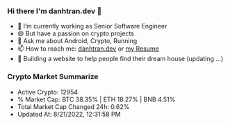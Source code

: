 ### Hi there I'm danhtran.dev 👋

- 🔭 I’m currently working as Senior Software Engineer
- 😄 But have a passion on crypto projects
- 💬 Ask me about Android, Crypto, Running 
- 📫 How to reach me: <a href="https://danhtran.dev" target="_blank">danhtran.dev</a> or <a href="Developer-Resume.pdf" target="_blank">my Resume</a>
- 🌱 Building a website to help people find their dream house (updating ...)

### Crypto Market Summarize
- Active Crypto: 12954
- % Market Cap: BTC 38.35% | ETH 18.27% | BNB 4.51%
- Total Market Cap Changed 24h: 0.62%
- Updated At: 8/21/2022, 12:31:58 PM
